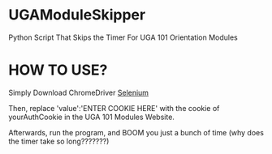 # UGAModuleSkipper
Python Script That Skips the Timer For UGA 101 Orientation Modules

# HOW TO USE?
Simply Download ChromeDriver [Selenium](https://storage.googleapis.com/chrome-for-testing-public/125.0.6422.141/win64/ch)

Then, replace  'value':'ENTER COOKIE HERE' with the cookie of yourAuthCookie in the UGA 101 Modules Website. 

Afterwards, run the program, and BOOM you just a bunch of time (why does the timer take so long???????)



